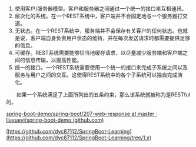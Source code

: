 1.  使用客户/服务器模型。客户和服务器之间通过一个统一的接口来互相通讯。
2.  层次化的系统。在一个REST系统中，客户端并不会固定地与一个服务器打交道。
3.  无状态。在一个REST系统中，服务端并不会保存有关客户的任何状态。也就是说，客户端自身负责用户状态的维持，并在每次发送请求时都需要提供足够的信息。
4.  可缓存。REST系统需要能够恰当地缓存请求，以尽量减少服务端和客户端之间的信息传输，以提高性能。
5.  统一的接口。一个REST系统需要使用一个统一的接口来完成子系统之间以及服务与用户之间的交互。这使得REST系统中的各个子系统可以独自完成演化。

　　如果一个系统满足了上面所列出的五条约束，那么该系统就被称为是RESTful的。
  
  [spring-boot-demo/spring-boot/207-web-response at master · liuyueyi/spring-boot-demo (github.com)](https://github.com/liuyueyi/spring-boot-demo/tree/master/spring-boot/207-web-response)
  
  [https://github.com/dyc87112/SpringBoot-Learning](https://github.com/dyc87112/SpringBoot-Learning/tree/1.x)